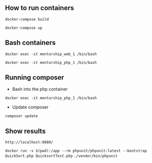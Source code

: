 ## How to run containers

```docker-compose build```

```docker-compose up```

## Bash containers

```docker exec -it mentorship_web_1 /bin/bash```

```docker exec -it mentorship_php_1 /bin/bash```

## Running composer

* Bash into the php container

```docker exec -it mentorship_php_1 /bin/bash```

* Update composer

```composer update```

## Show results
```http://localhost:8080/```

```docker run -v $(pwd):/app --rm phpunit/phpunit:latest --bootstrap QuickSort.php QuicksortTest.php```
```./vendor/bin/phpunit```

